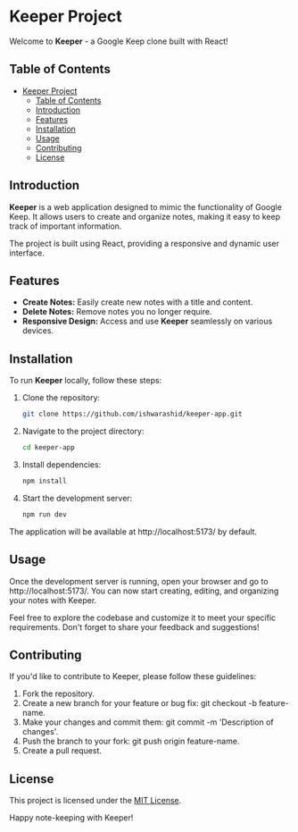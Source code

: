 # Keeper Project

Welcome to **Keeper** - a Google Keep clone built with React!

## Table of Contents
- [Keeper Project](#keeper-project)
  - [Table of Contents](#table-of-contents)
  - [Introduction](#introduction)
  - [Features](#features)
  - [Installation](#installation)
  - [Usage](#usage)
  - [Contributing](#contributing)
  - [License](#license)

## Introduction

**Keeper** is a web application designed to mimic the functionality of Google Keep. It allows users to create and organize notes, making it easy to keep track of important information.

The project is built using React, providing a responsive and dynamic user interface.

## Features

- **Create Notes:** Easily create new notes with a title and content.
- **Delete Notes:** Remove notes you no longer require.
- **Responsive Design:** Access and use **Keeper** seamlessly on various devices.

## Installation

To run **Keeper** locally, follow these steps:

1. Clone the repository:

   ```bash
   git clone https://github.com/ishwarashid/keeper-app.git
   ```
2. Navigate to the project directory:

   ```bash
   cd keeper-app
   ```
3. Install dependencies:

   ```bash
   npm install
   ```
4. Start the development server:

   ```bash
   npm run dev
   ```
The application will be available at http://localhost:5173/ by default.

## Usage
Once the development server is running, open your browser and go to http://localhost:5173/. You can now start creating, editing, and organizing your notes with Keeper.

Feel free to explore the codebase and customize it to meet your specific requirements. Don't forget to share your feedback and suggestions!

## Contributing
If you'd like to contribute to Keeper, please follow these guidelines:

1. Fork the repository.
2. Create a new branch for your feature or bug fix: git checkout -b feature-name.
3. Make your changes and commit them: git commit -m 'Description of changes'.
4. Push the branch to your fork: git push origin feature-name.
5. Create a pull request.

## License
This project is licensed under the [MIT License](LICENSE.md).

Happy note-keeping with Keeper!